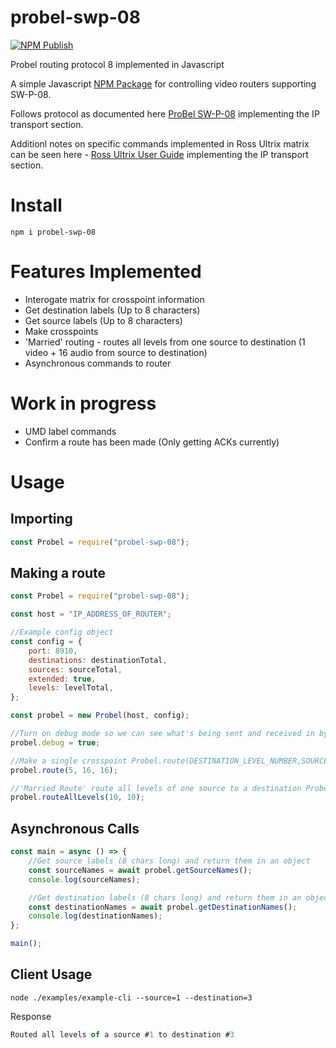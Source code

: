 # probel-swp-08

[![NPM Publish](https://github.com/ryanmccartney/probel-swp-08/actions/workflows/publish.yml/badge.svg)](https://github.com/ryanmccartney/probel-swp-08/actions/workflows/publish.yml)

Probel routing protocol 8 implemented in Javascript

A simple Javascript [NPM Package](https://www.npmjs.com/package/probel-swp-08) for controlling video routers supporting SW-P-08.

Follows protocol as documented here [ProBel SW-P-08](https://wwwapps.grassvalley.com/docs/Manuals/sam/Protocols%20and%20MIBs/Router%20Control%20Protocols%20SW-P-88%20Issue%204b.pdf) implementing the IP transport section.

Additionl notes on specific commands implemented in Ross Ultrix matrix can be seen here - [Ross Ultrix User Guide](<https://documentation.rossvideo.com/files/Manuals/Connectivity/Ultrix/Ultricore%20User%20Guide%20(2201DR-104).pdf>) implementing the IP transport section.

# Install

`npm i probel-swp-08`

# Features Implemented

-   Interogate matrix for crosspoint information
-   Get destination labels (Up to 8 characters)
-   Get source labels (Up to 8 characters)
-   Make crosspoints
-   'Married' routing - routes all levels from one source to destination (1 video + 16 audio from source to destination)
-   Asynchronous commands to router

# Work in progress

-   UMD label commands
-   Confirm a route has been made (Only getting ACKs currently)

# Usage

## Importing

```js
const Probel = require("probel-swp-08");
```

## Making a route

```js
const Probel = require("probel-swp-08");

const host = "IP_ADDRESS_OF_ROUTER";

//Example config object
const config = {
    port: 8910,
    destinations: destinationTotal,
    sources: sourceTotal,
    extended: true,
    levels: levelTotal,
};

const probel = new Probel(host, config);

//Turn on debug mode so we can see what's being sent and received in bytes
probel.debug = true;

//Make a single crosspoint Probel.route(DESTINATION_LEVEL_NUMBER,SOURCE_NUMBER, DESTINATION_NUMBER)
probel.route(5, 16, 16);

//'Married Route' route all levels of one source to a destination Probel.routeAllLevels(SOURCE_NUMBER, DESTINATION_NUMBER)
probel.routeAllLevels(10, 10);
```

## Asynchronous Calls

```js
const main = async () => {
    //Get source labels (8 chars long) and return them in an object
    const sourceNames = await probel.getSourceNames();
    console.log(sourceNames);

    //Get destination labels (8 chars long) and return them in an object
    const destinationNames = await probel.getDestinationNames();
    console.log(destinationNames);
};

main();
```

## Client Usage

`node ./examples/example-cli --source=1 --destination=3`

Response

```js
Routed all levels of a source #1 to destination #3
```